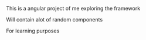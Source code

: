 This is a angular project of me exploring the framework

Will contain alot of random components 

For learning purposes
